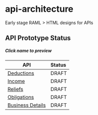 
# api-architecture

Early stage RAML > HTML designs for APIs

## API Prototype Status

##### Click name to preview 

| API              | Status |
|------------------|:-------|
| [Deductions](https://htmlpreview.github.io/?https://github.com/hmrc/api-architecture/blob/master/deductions/deductions.html)       | DRAFT  |
| [Income](https://htmlpreview.github.io/?https://github.com/hmrc/api-architecture/blob/master/income/income.html)       | DRAFT  |
| [Reliefs](https://htmlpreview.github.io/?https://github.com/hmrc/api-architecture/blob/master/income/reliefs.html)       | DRAFT  |
| [Obligations](https://htmlpreview.github.io/?https://github.com/hmrc/api-architecture/blob/master/obligations/obligations.html)      | DRAFT  |
| [Business Details](https://htmlpreview.github.io/?https://github.com/hmrc/api-architecture/blob/master/business-details/business-details.html) | DRAFT  |
